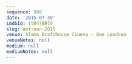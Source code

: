 ```yaml
---
sequence: 508
date: '2015-07-30'
imdbId: tt0478970
slug: ant-man-2015
venue: Alamo Drafthouse Cinema - One Loudoun
venueNotes: null
medium: null
mediumNotes: null
---
```


